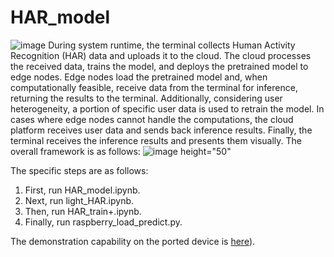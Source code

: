 # HAR_model
![image](https://github.com/ruruAC/HAR_model/assets/81458165/5b0ce27d-e5d2-4e6f-be0b-273720e5ebd8)
During system runtime, the terminal collects Human Activity Recognition (HAR) data and uploads it to the cloud. The cloud processes the received data, trains the model, and deploys the pretrained model to edge nodes. Edge nodes load the pretrained model and, when computationally feasible, receive data from the terminal for inference, returning the results to the terminal. Additionally, considering user heterogeneity, a portion of specific user data is used to retrain the model. In cases where edge nodes cannot handle the computations, the cloud platform receives user data and sends back inference results. Finally, the terminal receives the inference results and presents them visually. The overall framework is as follows:
![image  height="50"](https://github.com/ruruAC/HAR_model/assets/81458165/62ad6a31-e53b-421f-b4be-206c9f14758e)

The specific steps are as follows:

1. First, run HAR_model.ipynb.
2. Next, run light_HAR.ipynb.
3. Then, run HAR_train+.ipynb.
4. Finally, run raspberry_load_predict.py.

The demonstration capability on the ported device is [here]([https://github.com/ruruAC/HAR_model/blob/master/HAR.mp4)).
